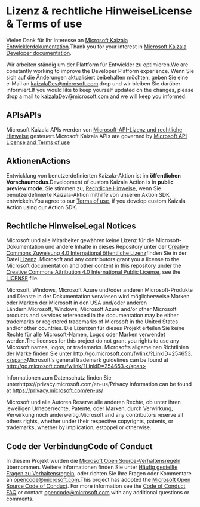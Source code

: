 # <a name="license--terms-of-use"></a><span data-ttu-id="4f5ff-101">Lizenz & rechtliche Hinweise</span><span class="sxs-lookup"><span data-stu-id="4f5ff-101">License & Terms of use</span></span>

<span data-ttu-id="4f5ff-102">Vielen Dank für Ihr Interesse an [Microsoft Kaizala Entwicklerdokumentation](index.md).</span><span class="sxs-lookup"><span data-stu-id="4f5ff-102">Thank you for your interest in [Microsoft Kaizala Developer documentation](index.md).</span></span>

<span data-ttu-id="4f5ff-103">Wir arbeiten ständig um der Plattform für Entwickler zu optimieren.</span><span class="sxs-lookup"><span data-stu-id="4f5ff-103">We are constantly working to improve the Developer Platform experience.</span></span> <span data-ttu-id="4f5ff-104">Wenn Sie sich auf die Änderungen aktualisiert beibehalten möchten, geben Sie eine e-Mail an kaizalaDev@microsoft.com drop und wir bleiben Sie darüber informiert.</span><span class="sxs-lookup"><span data-stu-id="4f5ff-104">If you would like to keep yourself updated on the changes, please drop a mail to kaizalaDev@microsoft.com and we will keep you informed.</span></span>


## <a name="apis"></a><span data-ttu-id="4f5ff-105">APIs</span><span class="sxs-lookup"><span data-stu-id="4f5ff-105">APIs</span></span>
<span data-ttu-id="4f5ff-106">Microsoft Kaizala APIs werden von [Microsoft-API-Lizenz und rechtliche Hinweise](https://msdn.microsoft.com/en-us/mt825045) gesteuert.</span><span class="sxs-lookup"><span data-stu-id="4f5ff-106">Microsoft Kaizala APIs are governed by [Microsoft API License and Terms of use](https://msdn.microsoft.com/en-us/mt825045)</span></span>

## <a name="actions"></a><span data-ttu-id="4f5ff-107">Aktionen</span><span class="sxs-lookup"><span data-stu-id="4f5ff-107">Actions</span></span>

<span data-ttu-id="4f5ff-108">Entwicklung von benutzerdefinierten Kaizala-Aktion ist im **öffentlichen Vorschaumodus**.</span><span class="sxs-lookup"><span data-stu-id="4f5ff-108">Development of custom Kaizala Action is in **public preview mode**.</span></span> <span data-ttu-id="4f5ff-109">Sie stimmen zu, [Rechtliche Hinweise](ActionSDKLicense.md), wenn Sie benutzerdefinierte Kaizala-Aktion mithilfe von unseren Aktion SDK entwickeln.</span><span class="sxs-lookup"><span data-stu-id="4f5ff-109">You agree to our [Terms of use](ActionSDKLicense.md), if you develop custom Kaizala Action using our Action SDK.</span></span>


## <a name="legal-notices"></a><span data-ttu-id="4f5ff-110">Rechtliche Hinweise</span><span class="sxs-lookup"><span data-stu-id="4f5ff-110">Legal Notices</span></span>
<span data-ttu-id="4f5ff-111">Microsoft und alle Mitarbeiter gewähren keine Lizenz für die Microsoft-Dokumentation und andere Inhalte in dieses Repository unter der [Creative Commons Zuweisung 4.0 International öffentliche Lizenz](https://creativecommons.org/licenses/by/4.0/legalcode)finden Sie in der Datei [Lizenz](LICENSE.md) .</span><span class="sxs-lookup"><span data-stu-id="4f5ff-111">Microsoft and any contributors grant you a license to the Microsoft documentation and other content in this repository under the [Creative Commons Attribution 4.0 International Public License](https://creativecommons.org/licenses/by/4.0/legalcode), see the [LICENSE](LICENSE.md) file.</span></span>

<span data-ttu-id="4f5ff-112">Microsoft, Windows, Microsoft Azure und/oder anderen Microsoft-Produkte und Dienste in der Dokumentation verwiesen wird möglicherweise Marken oder Marken der Microsoft in den USA und/oder anderen Ländern.</span><span class="sxs-lookup"><span data-stu-id="4f5ff-112">Microsoft, Windows, Microsoft Azure and/or other Microsoft products and services referenced in the documentation may be either trademarks or registered trademarks of Microsoft in the United States and/or other countries.</span></span>
<span data-ttu-id="4f5ff-113">Die Lizenzen für dieses Projekt erteilen Sie keine Rechte für alle Microsoft-Namen, Logos oder Marken verwendet werden.</span><span class="sxs-lookup"><span data-stu-id="4f5ff-113">The licenses for this project do not grant you rights to use any Microsoft names, logos, or trademarks.</span></span>
<span data-ttu-id="4f5ff-114">Microsofts allgemeinen Richtlinien der Marke finden Sie unter http://go.microsoft.com/fwlink/?LinkID=254653.</span><span class="sxs-lookup"><span data-stu-id="4f5ff-114">Microsoft's general trademark guidelines can be found at http://go.microsoft.com/fwlink/?LinkID=254653.</span></span>

<span data-ttu-id="4f5ff-115">Informationen zum Datenschutz finden Sie unterhttps://privacy.microsoft.com/en-us/</span><span class="sxs-lookup"><span data-stu-id="4f5ff-115">Privacy information can be found at https://privacy.microsoft.com/en-us/</span></span>

<span data-ttu-id="4f5ff-116">Microsoft und alle Autoren Reserve alle anderen Rechte, ob unter ihren jeweiligen Urheberrechte, Patente, oder Marken, durch Verwirkung, Verwirkung noch anderweitig.</span><span class="sxs-lookup"><span data-stu-id="4f5ff-116">Microsoft and any contributors reserve all others rights, whether under their respective copyrights, patents, or trademarks, whether by implication, estoppel or otherwise.</span></span>

## <a name="code-of-conduct"></a><span data-ttu-id="4f5ff-117">Code der Verbindung</span><span class="sxs-lookup"><span data-stu-id="4f5ff-117">Code of Conduct</span></span>
<span data-ttu-id="4f5ff-p104">In diesem Projekt wurden die [Microsoft Open Source-Verhaltensregeln](https://opensource.microsoft.com/codeofconduct/) übernommen. Weitere Informationen finden Sie unter [Häufig gestellte Fragen zu Verhaltensregeln](https://opensource.microsoft.com/codeofconduct/faq/), oder richten Sie Ihre Fragen oder Kommentare an [opencode@microsoft.com](mailto:opencode@microsoft.com).</span><span class="sxs-lookup"><span data-stu-id="4f5ff-p104">This project has adopted the [Microsoft Open Source Code of Conduct](https://opensource.microsoft.com/codeofconduct/). For more information see the [Code of Conduct FAQ](https://opensource.microsoft.com/codeofconduct/faq/) or contact [opencode@microsoft.com](mailto:opencode@microsoft.com) with any additional questions or comments.</span></span>
